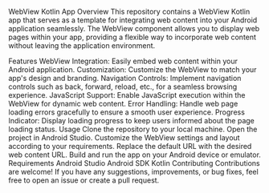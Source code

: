 WebView Kotlin App
Overview
This repository contains a WebView Kotlin app that serves as a template for integrating web content into your Android application seamlessly. The WebView component allows you to display web pages within your app, providing a flexible way to incorporate web content without leaving the application environment.

Features
WebView Integration: Easily embed web content within your Android application.
Customization: Customize the WebView to match your app's design and branding.
Navigation Controls: Implement navigation controls such as back, forward, reload, etc., for a seamless browsing experience.
JavaScript Support: Enable JavaScript execution within the WebView for dynamic web content.
Error Handling: Handle web page loading errors gracefully to ensure a smooth user experience.
Progress Indicator: Display loading progress to keep users informed about the page loading status.
Usage
Clone the repository to your local machine.
Open the project in Android Studio.
Customize the WebView settings and layout according to your requirements.
Replace the default URL with the desired web content URL.
Build and run the app on your Android device or emulator.
Requirements
Android Studio
Android SDK
Kotlin
Contributing
Contributions are welcome! If you have any suggestions, improvements, or bug fixes, feel free to open an issue or create a pull request.
